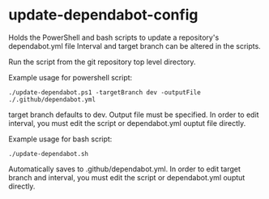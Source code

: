 # update-dependabot-config
Holds the PowerShell and bash scripts to update a repository's dependabot.yml file
Interval and target branch can be altered in the scripts.

Run the script from the git repository top level directory.

Example usage for powershell script:
```
./update-dependabot.ps1 -targetBranch dev -outputFile ./.github/dependabot.yml
```
target branch defaults to dev. Output file must be specified. In order to edit interval, you must edit the script or dependabot.yml ouptut file directly.

Example usage for bash script:
```
./update-dependabot.sh
```
Automatically saves to .github/dependabot.yml. In order to edit target branch and interval, you must edit the script or dependabot.yml ouptut directly.
